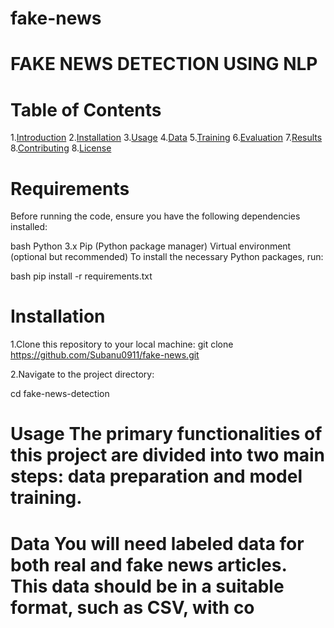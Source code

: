 # fake-news
# FAKE NEWS DETECTION USING NLP 
# Table of Contents
1.[Introduction](#Introduction) 
2.[Installation](#Installation) 
3.[Usage](#Usage) 
4.[Data](#Data) 
5.[Training](#Training) 
6.[Evaluation](#Evaluation) 
7.[Results](#Results) 
8.[Contributing](#Contributing) 
8.[License](#License) 
# Requirements 
Before running the code, ensure you have the following dependencies installed:

bash 
Python 3.x 
Pip (Python package manager) 
Virtual environment (optional but recommended) 
To install the necessary Python packages, run: 

bash 
pip install -r requirements.txt 
# Installation 
1.Clone this repository to your local machine: 
git clone https://github.com/Subanu0911/fake-news.git

2.Navigate to the project directory: 

cd fake-news-detection 
# Usage The primary functionalities of this project are divided into two main steps: data preparation and model training. 
# Data You will need labeled data for both real and fake news articles. This data should be in a suitable format, such as CSV, with co
